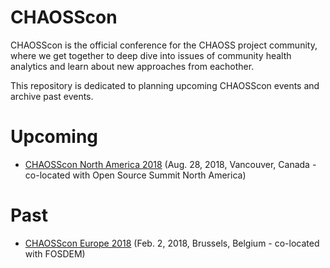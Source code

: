 # CHAOSScon

CHAOSScon is the official conference for the CHAOSS project community, 
where we get together to deep dive into issues of community health 
analytics and learn about new approaches from eachother.

This repository is dedicated to planning upcoming CHAOSScon events and archive past events.


# Upcoming

- [CHAOSScon North America 2018](2018-chaosscon-na.md) 
  (Aug. 28, 2018, Vancouver, Canada - co-located with Open Source Summit North America) 

# Past

- [CHAOSScon Europe 2018](2018-chaosscon-europe.md) 
  (Feb. 2, 2018, Brussels, Belgium - co-located with FOSDEM)
